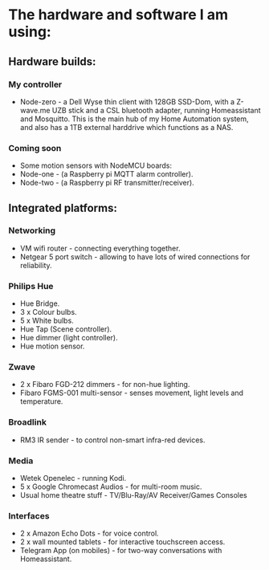 # The hardware and software I am using:


## Hardware builds:

### My controller
 - Node-zero - a Dell Wyse thin client with 128GB SSD-Dom, with a Z-wave.me UZB stick and a CSL bluetooth adapter, running Homeassistant and Mosquitto.  This is the main hub of my Home Automation system, and also has a 1TB external harddrive which functions as a NAS.

### Coming soon
 - Some motion sensors with NodeMCU boards:
 - Node-one - (a Raspberry pi MQTT alarm controller).
 - Node-two - (a Raspberry pi RF transmitter/receiver).


## Integrated platforms:

### Networking
 - VM wifi router - connecting everything together.
 - Netgear 5 port switch - allowing to have lots of wired connections for reliability.

### Philips Hue
 - Hue Bridge.
 - 3 x Colour bulbs.
 - 5 x White bulbs.
 - Hue Tap (Scene controller).
 - Hue dimmer (light controller).
 - Hue motion sensor.

### Zwave
 - 2 x Fibaro FGD-212 dimmers - for non-hue lighting.
 - Fibaro FGMS-001 multi-sensor - senses movement, light levels and temperature.

### Broadlink
 - RM3 IR sender - to control non-smart infra-red devices.

### Media
 - Wetek Openelec - running Kodi.
 - 5 x Google Chromecast Audios - for multi-room music.
 - Usual home theatre stuff - TV/Blu-Ray/AV Receiver/Games Consoles

### Interfaces
 - 2 x Amazon Echo Dots - for voice control.
 - 2 x wall mounted tablets - for interactive touchscreen access.
 - Telegram App (on mobiles) - for two-way conversations with Homeassistant.
